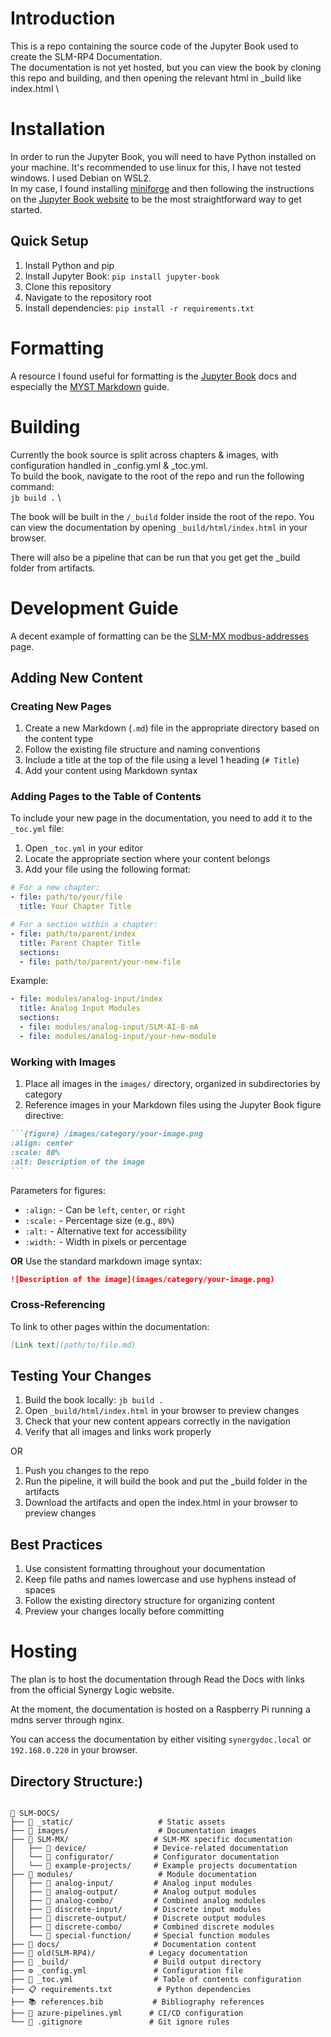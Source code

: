 # Introduction
This is a repo containing the source code of the Jupyter Book used to create the SLM-RP4 Documentation. \
The documentation is not yet hosted, but you can view the book by cloning this repo and building, and then opening the relevant html in _build like index.html \

# Installation
In order to run the Jupyter Book, you will need to have Python installed on your machine. It's recommended to use linux for this, I have not tested windows. I used Debian on WSL2. \
In my case, I found installing [miniforge](https://github.com/conda-forge/miniforge) and then following the instructions on the [Jupyter Book website](https://jupyterbook.org/en/stable/start/overview.html) to be the most straightforward way to get started.

## Quick Setup
1. Install Python and pip
2. Install Jupyter Book: `pip install jupyter-book`
3. Clone this repository
4. Navigate to the repository root
5. Install dependencies: `pip install -r requirements.txt`

# Formatting
A resource I found useful for formatting is the [Jupyter Book](https://jupyterbook.org/en/stable/content/myst.html) docs and especially the [MYST Markdown](https://mystmd.org/guide/) guide.

# Building
Currently the book source is split across chapters & images, with configuration handled in _config.yml & _toc.yml. \
To build the book, navigate to the root of the repo and run the following command: \
`jb build .` \

The book will be built in the `/_build` folder inside the root of the repo. You can view the documentation by opening `_build/html/index.html` in your browser.

There will also be a pipeline that can be run that you get get the _build folder from artifacts.

# Development Guide

A decent example of formatting can be the [SLM-MX modbus-addresses](SLM-MX/configurator/modbus-addresses.md) page.

## Adding New Content

### Creating New Pages
1. Create a new Markdown (`.md`) file in the appropriate directory based on the content type
2. Follow the existing file structure and naming conventions
3. Include a title at the top of the file using a level 1 heading (`# Title`)
4. Add your content using Markdown syntax

### Adding Pages to the Table of Contents
To include your new page in the documentation, you need to add it to the `_toc.yml` file:

1. Open `_toc.yml` in your editor
2. Locate the appropriate section where your content belongs
3. Add your file using the following format:

```yaml
# For a new chapter:
- file: path/to/your/file
  title: Your Chapter Title

# For a section within a chapter:
- file: path/to/parent/index
  title: Parent Chapter Title
  sections:
  - file: path/to/parent/your-new-file
```

Example:
```yaml
- file: modules/analog-input/index
  title: Analog Input Modules
  sections:
  - file: modules/analog-input/SLM-AI-8-mA
  - file: modules/analog-input/your-new-module
```

### Working with Images

1. Place all images in the `images/` directory, organized in subdirectories by category
2. Reference images in your Markdown files using the Jupyter Book figure directive:

````markdown
```{figure} /images/category/your-image.png
:align: center
:scale: 80%
:alt: Description of the image
```
````

Parameters for figures:
- `:align:` - Can be `left`, `center`, or `right`
- `:scale:` - Percentage size (e.g., `80%`)
- `:alt:` - Alternative text for accessibility
- `:width:` - Width in pixels or percentage

**OR**
Use the standard markdown image syntax:
```markdown
![Description of the image](images/category/your-image.png)
```

### Cross-Referencing

To link to other pages within the documentation:

```markdown
[Link text](path/to/file.md)
```

## Testing Your Changes

1. Build the book locally: `jb build .`
2. Open `_build/html/index.html` in your browser to preview changes
3. Check that your new content appears correctly in the navigation
4. Verify that all images and links work properly

OR

1. Push you changes to the repo
2. Run the pipeline, it will build the book and put the _build folder in the artifacts
3. Download the artifacts and open the index.html in your browser to preview changes

## Best Practices

1. Use consistent formatting throughout your documentation
3. Keep file paths and names lowercase and use hyphens instead of spaces
4. Follow the existing directory structure for organizing content
5. Preview your changes locally before committing

# Hosting
The plan is to host the documentation through Read the Docs with links from the official Synergy Logic website.

At the moment, the documentation is hosted on a Raspberry Pi running a mdns server through nginx. 

You can access the documentation by either visiting `synergydoc.local` or `192.168.0.220` in your browser.

## Directory Structure:)
```

📁 SLM-DOCS/
├── 📁 _static/                   # Static assets
├── 📁 images/                    # Documentation images
├── 📁 SLM-MX/                   # SLM-MX specific documentation
│   ├── 📁 device/               # Device-related documentation
│   └── 📁 configurator/         # Configurator documentation
│   └── 📁 example-projects/     # Example projects documentation
├── 📁 modules/                   # Module documentation
│   ├── 📁 analog-input/         # Analog input modules
│   ├── 📁 analog-output/        # Analog output modules
│   ├── 📁 analog-combo/         # Combined analog modules
│   ├── 📁 discrete-input/       # Discrete input modules
│   ├── 📁 discrete-output/      # Discrete output modules
│   ├── 📁 discrete-combo/       # Combined discrete modules
│   └── 📁 special-function/     # Special function modules
├── 📁 docs/                     # Documentation content
├── 📁 old(SLM-RP4)/            # Legacy documentation
├── 📁 _build/                   # Build output directory
├── ⚙️ _config.yml               # Configuration file
├── 📄 _toc.yml                  # Table of contents configuration
├── 📋 requirements.txt          # Python dependencies
├── 📚 references.bib           # Bibliography references
├── 🔧 azure-pipelines.yml      # CI/CD configuration
└── 📝 .gitignore               # Git ignore rules
```
